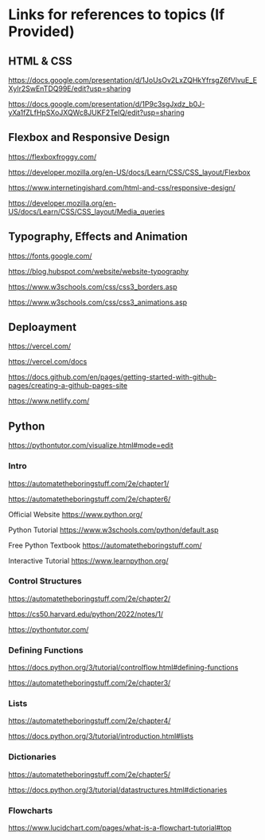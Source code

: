 # Links for references to topics (If Provided)

## HTML & CSS

https://docs.google.com/presentation/d/1JoUsOv2LxZQHkYfrsgZ6fVlvuE_EXylr2SwEnTDQ99E/edit?usp=sharing

https://docs.google.com/presentation/d/1P9c3sgJxdz_b0J-yXa1fZLfHpSXoJXQWc8JUKF2TeIQ/edit?usp=sharing


## Flexbox and Responsive Design

https://flexboxfroggy.com/

https://developer.mozilla.org/en-US/docs/Learn/CSS/CSS_layout/Flexbox

https://www.internetingishard.com/html-and-css/responsive-design/

https://developer.mozilla.org/en-US/docs/Learn/CSS/CSS_layout/Media_queries


## Typography, Effects and Animation

https://fonts.google.com/

https://blog.hubspot.com/website/website-typography

https://www.w3schools.com/css/css3_borders.asp

https://www.w3schools.com/css/css3_animations.asp

## Deploayment 

https://vercel.com/

https://vercel.com/docs

https://docs.github.com/en/pages/getting-started-with-github-pages/creating-a-github-pages-site

https://www.netlify.com/

## Python

https://pythontutor.com/visualize.html#mode=edit

### Intro 

https://automatetheboringstuff.com/2e/chapter1/

https://automatetheboringstuff.com/2e/chapter6/

Official Website https://www.python.org/

Python Tutorial https://www.w3schools.com/python/default.asp

Free Python Textbook https://automatetheboringstuff.com/

Interactive Tutorial https://www.learnpython.org/

### Control Structures

https://automatetheboringstuff.com/2e/chapter2/

https://cs50.harvard.edu/python/2022/notes/1/

https://pythontutor.com/


### Defining Functions

https://docs.python.org/3/tutorial/controlflow.html#defining-functions

https://automatetheboringstuff.com/2e/chapter3/

### Lists

https://automatetheboringstuff.com/2e/chapter4/

https://docs.python.org/3/tutorial/introduction.html#lists

### Dictionaries

https://automatetheboringstuff.com/2e/chapter5/

https://docs.python.org/3/tutorial/datastructures.html#dictionaries

### Flowcharts

https://www.lucidchart.com/pages/what-is-a-flowchart-tutorial#top